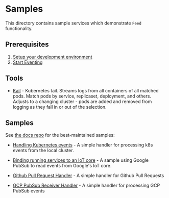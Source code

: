 # Samples

This directory contains sample services which demonstrate `Feed`
functionality.

## Prerequisites

1. [Setup your development environment](../DEVELOPMENT.md#getting-started)
2. [Start Eventing](../DEVELOPMENT.md#starting-eventing-controller)

## Tools

- [Kail](https://github.com/boz/kail) - Kubernetes tail. Streams logs from all
  containers of all matched pods. Match pods by service, replicaset,
  deployment, and others. Adjusts to a changing cluster - pods are added and
  removed from logging as they fall in or out of the selection.


## Samples

See [the docs repo](https://github.com/knative/docs/tree/master/eventing/samples) for the best-maintained samples:

* [Handling Kubernetes events](https://github.com/knative/docs/tree/master/eventing/samples/k8s-events) -
  A simple handler for processing k8s events from the local cluster.
* [Binding running services to an IoT core](https://github.com/knative/docs/tree/master/eventing/samples/event-flow) -
  A sample using Google PubSub to read events from Google's IoT core.

* [Github Pull Request Handler](./github) - A simple handler for Github Pull Requests
* [GCP PubSub Receiver Handler](./gcp_pubsub_function) - A simple handler for processing GCP PubSub events
